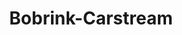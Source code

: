 ---
title: "Bobrink-Carstream"
url: /bremen/bobrink-carstream-vegesacker-heerstrasse/
shop: Autohaus
---